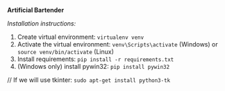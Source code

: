 **Artificial Bartender**

*Installation instructions:*

1. Create virtual environment: `virtualenv venv`
2. Activate the virtual environment: `venv\Scripts\activate` (Windows) or `source venv/bin/activate` (Linux)
3. Install requirements: `pip install -r requirements.txt`
4. (Windows only) install pywin32: `pip install pywin32`

// If we will use tkinter: `sudo apt-get install python3-tk`